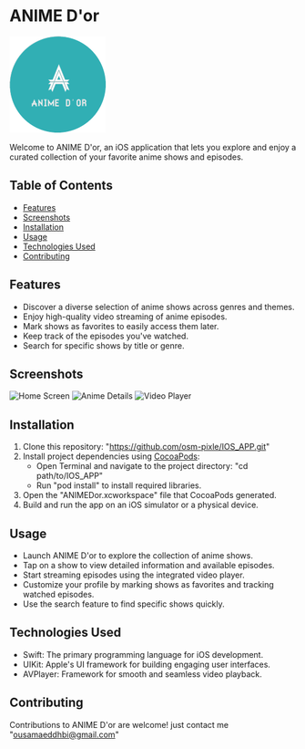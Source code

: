 # ANIME D'or

![App Logo](logo/IOS_APP_LOGO.png)

Welcome to ANIME D'or, an iOS application that lets you explore and enjoy a curated collection of your favorite anime shows and episodes.

## Table of Contents
- [Features](#features)
- [Screenshots](#screenshots)
- [Installation](#installation)
- [Usage](#usage)
- [Technologies Used](#technologies-used)
- [Contributing](#contributing)

## Features
- Discover a diverse selection of anime shows across genres and themes.
- Enjoy high-quality video streaming of anime episodes.
- Mark shows as favorites to easily access them later.
- Keep track of the episodes you've watched.
- Search for specific shows by title or genre.

## Screenshots
![Home Screen](screenshots/home-screen.png)
![Anime Details](screenshots/anime-details.png)
![Video Player](screenshots/video-player.png)

## Installation
1. Clone this repository: "https://github.com/osm-pixle/IOS_APP.git"
2. Install project dependencies using [CocoaPods](https://cocoapods.org/):
   - Open Terminal and navigate to the project directory: "cd path/to/IOS_APP"
   - Run "pod install" to install required libraries.
3. Open the "ANIMEDor.xcworkspace" file that CocoaPods generated.
4. Build and run the app on an iOS simulator or a physical device.

## Usage
- Launch ANIME D'or to explore the collection of anime shows.
- Tap on a show to view detailed information and available episodes.
- Start streaming episodes using the integrated video player.
- Customize your profile by marking shows as favorites and tracking watched episodes.
- Use the search feature to find specific shows quickly.

## Technologies Used
- Swift: The primary programming language for iOS development.
- UIKit: Apple's UI framework for building engaging user interfaces.
- AVPlayer: Framework for smooth and seamless video playback.

## Contributing
Contributions to ANIME D'or are welcome! just contact me "ousamaeddhbi@gmail.com"

